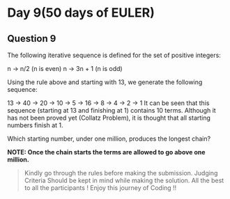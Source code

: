 # Day 9(50 days of EULER)

## Question 9

The following iterative sequence is defined for the set of positive integers:

n → n/2 (n is even)
n → 3n + 1 (n is odd)

Using the rule above and starting with 13, we generate the following sequence:

13 → 40 → 20 → 10 → 5 → 16 → 8 → 4 → 2 → 1
It can be seen that this sequence (starting at 13 and finishing at 1) contains 10 terms. 
Although it has not been proved yet (Collatz Problem),
it is thought that all starting numbers finish at 1.

Which starting number, under one million, produces the longest chain?

**NOTE: Once the chain starts the terms are allowed to go above one million.**

> Kindly go through the rules before making the submission.
>Judging Criteria Should be kept in mind while making the solution.
>All the best to all the participants ! Enjoy this journey of Coding !!